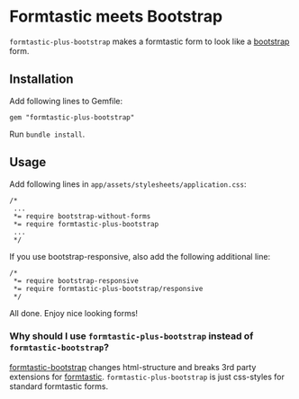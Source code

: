 # Formtastic meets Bootstrap

`formtastic-plus-bootstrap` makes a formtastic form to look like a [bootstrap](http://twitter.github.com/bootstrap/) form.

## Installation

Add following lines to Gemfile:

    gem "formtastic-plus-bootstrap"

Run `bundle install`.

## Usage

Add following lines in `app/assets/stylesheets/application.css`:

    /*
     ...
     *= require bootstrap-without-forms
     *= require formtastic-plus-bootstrap
     ...
     */

If you use bootstrap-responsive, also add the following additional line:

    /*
     *= require bootstrap-responsive
     *= require formtastic-plus-bootstrap/responsive
     */

All done. Enjoy nice looking forms!

### Why should I use `formtastic-plus-bootstrap` instead of `formtastic-bootstrap`?

[formtastic-bootstrap](https://github.com/mjbellantoni/formtastic-bootstrap) changes html-structure and breaks 3rd party extensions for [formtastic](https://github.com/justinfrench/formtastic).
`formtastic-plus-bootstrap` is just css-styles for standard formtastic forms.
